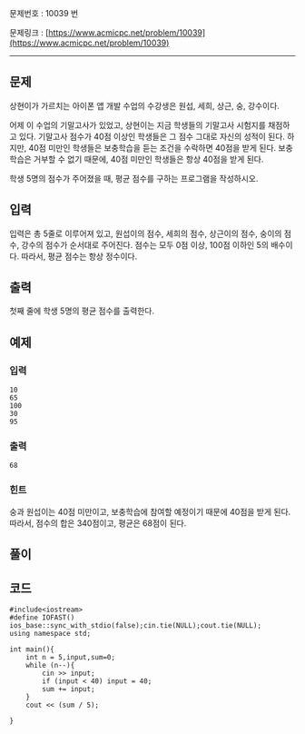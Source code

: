 

문제번호 : 10039 번

문제링크 : [https://www.acmicpc.net/problem/10039](https://www.acmicpc.net/problem/10039)

----------

## 문제 ##
상현이가 가르치는 아이폰 앱 개발 수업의 수강생은 원섭, 세희, 상근, 숭, 강수이다.

어제 이 수업의 기말고사가 있었고, 상현이는 지금 학생들의 기말고사 시험지를 채점하고 있다. 기말고사 점수가 40점 이상인 학생들은 그 점수 그대로 자신의 성적이 된다. 하지만, 40점 미만인 학생들은 보충학습을 듣는 조건을 수락하면 40점을 받게 된다. 보충학습은 거부할 수 없기 때문에, 40점 미만인 학생들은 항상 40점을 받게 된다.

학생 5명의 점수가 주어졌을 때, 평균 점수를 구하는 프로그램을 작성하시오.


## 입력 ##
입력은 총 5줄로 이루어져 있고, 원섭이의 점수, 세희의 점수, 상근이의 점수, 숭이의 점수, 강수의 점수가 순서대로 주어진다. 점수는 모두 0점 이상, 100점 이하인 5의 배수이다. 따라서, 평균 점수는 항상 정수이다.


## 출력 ##
첫째 줄에 학생 5명의 평균 점수를 출력한다.


## 예제 ##
### 입력 ###
	10
	65
	100
	30
	95

### 출력 ###
	68

### 힌트 ###
숭과 원섭이는 40점 미만이고, 보충학습에 참여할 예정이기 때문에 40점을 받게 된다. 따라서, 점수의 합은 340점이고, 평균은 68점이 된다.

## 풀이 ##

## 코드 ##
	#include<iostream>
	#define IOFAST() ios_base::sync_with_stdio(false);cin.tie(NULL);cout.tie(NULL);
	using namespace std;
	
	int main(){
		int n = 5,input,sum=0;
		while (n--){
			cin >> input;
			if (input < 40) input = 40;
			sum += input;
		}
		cout << (sum / 5);
	
	}